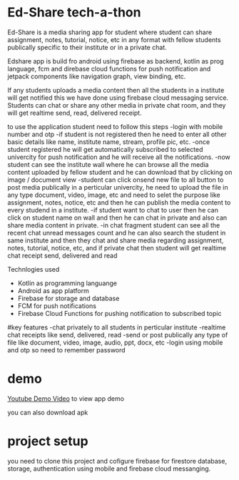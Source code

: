 # Ed-Share tech-a-thon

Ed-Share is a media sharing app for student where student can share assignment, notes, tutorial, notice, etc in any format with fellow students publically specific to their institute or in a private chat.

Edshare app is build fro android using firebase as backend, kotlin as prog language, fcm and direbase cloud functions for push notification and jetpack components like navigation graph, view binding, etc.

If any students uploads a media content then all the students in a institute will get notified this we have done using firebase cloud messaging service.
Students can chat or share any other media in private chat room, and they will get realtime send, read, delivered receipt.

to use the application student need to follow this steps
-login with mobile number and otp
-if student is not registered then he need to enter all other basic details like name, institute name, stream, profile pic, etc.
-once student registered he will get automatically subscribed to selected univercity for push notification and he will receive all the notifications.
-now student can see the institute wall where he can browse all the media content uploaded by fellow student and he can download that by clicking on image / document view
-student can click onsend new file to all button to post media publically in a perticular univercity, he need to upload the file in any type document, video, image, etc and need to selet the purpose like  assignment, notes, notice, etc and then he can publish the media content to every studend in a institute.
-if student want to chat to user then he can click on student name on wall and then he can chat in private and also can share media content in private.
-in chat fragment student can see all the recent chat unread messages count and he can also search the student in same institute and then they chat and share media regarding assignment, notes, tutorial, notice, etc, and if private chat then student will get realtime chat receipt send, delivered and read

Technlogies used
- Kotlin as programming languange
- Android as app platform
- Firebase for storage and database
- FCM for push notifications
- Firebase Cloud Functions for pushing notification to subscribed topic

#key features
-chat privately to all students in perticular institute
-realtime chat receipts like send, delivered, read
-send or post publically any type of file like document, video, image, audio, ppt, docx, etc
-login using mobile and otp so need to remember password

# demo
[Youtube Demo Video](https://youtu.be/lG9Qc--hbJA) to view app demo

you can also download apk 
 
 # project setup
 you need to clone this project and cofigure firebase for firestore database, storage, authentication using mobile and firebase cloud messanging.
